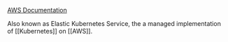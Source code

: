[AWS Documentation](https://aws.amazon.com/eks/)

Also known as Elastic Kubernetes Service, the a managed implementation of [[Kubernetes]] on [[AWS]].